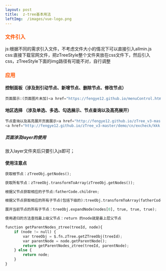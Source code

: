 ```yaml
---
layout: post
title:  z-tree基本用法
leftImg:  /images/vue-logo.png
---
```

<style>
    h3{
        color: #ff5400;
    }
    ::selection { background: #e2eae2; }
    ::-moz-selection { background: #e2eae2; }
    ::-webkit-selection { background: #e2eae2; }
</style>
<style>
    img{
        max-width: 100%;
    }
     h3{
        color: #ff5400;
    }
    ::selection { background: #e2eae2; }
    ::-moz-selection { background: #e2eae2; }
    ::-webkit-selection { background: #e2eae2; }
</style>

### 文件引入
js:根据不同的需求引入文件，不考虑文件大小的情况下可以直接引入allmin.js
css:直接下载官网文件，把zTreeStyle整个文件夹放在css文件下，然后引入css，zTreeStyle下面的img路径有可能不对，自行调整
### 应用
#### 控制面板（涉及到引动节点、新增节点、删除节点、修改节点）
``` python
页面展示:(页面图片未加)<a href="https://fengye12.github.io/menuControl.html">页面地址</a>
```
#### 地区选择 （涉及单选、多选、勾选展示、节点查询以及高亮展开）
``` python
节点查询以及高亮展开页面展示<a href="http://fengye12.github.io/zTree_v3-master/demo/cn/excheck/hhhhh.html">页面地址</a>
<a href="http://fengye12.github.io/zTree_v3-master/demo/cn/excheck/kkk.html">页面地址2</a>
```
##### 页面涉及layer的使用
放入layer文件夹后只要引入js即可；
#### 使用注意点
``` python
获取根节点：zTreeObj.getNodes();
```
``` python
获取所有节点：zTreeObj.transformToArray(zTreeObj.getNodes());
```
``` python
根据父节点获取相应的子节点:fatherCode.children;
```
``` python
根据父节点获取相应的所有子节点(包括下级的):treeObj.transformToArray(fatherCode.children);
```
``` python
展开当前节点的所有子节点：treeObj.expandNode(nodes[0], true, true, true);
```
``` python
使用递归的方法查找最上级父节点：return 的node就是最上层父节点
```
``` python
function getParentNodes_ztree(treeId, node){
    if (node != null) {
        var treeObj = $.fn.zTree.getZTreeObj(treeId);
        var parentNode = node.getParentNode();
        return getParentNodes_ztree(treeId, parentNode);
    } else {
        return node;
    }
}
```